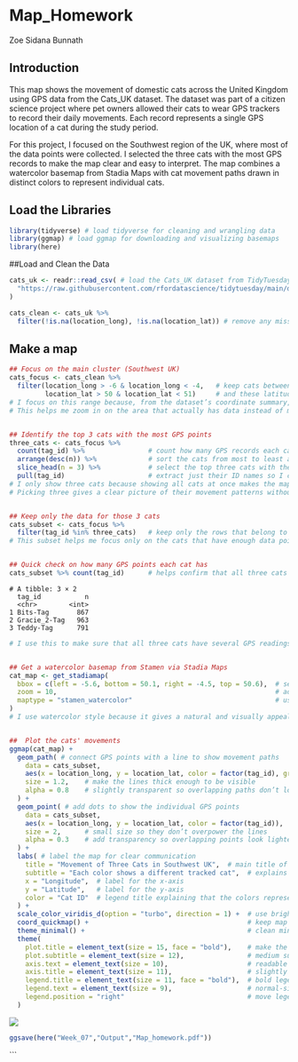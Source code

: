 # Map_Homework
Zoe Sidana Bunnath

## Introduction

This map shows the movement of domestic cats across the United Kingdom
using GPS data from the Cats_UK dataset. The dataset was part of a
citizen science project where pet owners allowed their cats to wear GPS
trackers to record their daily movements. Each record represents a
single GPS location of a cat during the study period.

For this project, I focused on the Southwest region of the UK, where
most of the data points were collected. I selected the three cats with
the most GPS records to make the map clear and easy to interpret. The
map combines a watercolor basemap from Stadia Maps with cat movement
paths drawn in distinct colors to represent individual cats.

## Load the Libraries

``` r
library(tidyverse) # load tidyverse for cleaning and wrangling data
library(ggmap) # load ggmap for downloading and visualizing basemaps
library(here)
```

\##Load and Clean the Data

``` r
cats_uk <- readr::read_csv( # load the Cats_UK dataset from TidyTuesday’s GitHub page
  "https://raw.githubusercontent.com/rfordatascience/tidytuesday/main/data/2023/2023-01-31/cats_uk.csv"
)

cats_clean <- cats_uk %>% 
  filter(!is.na(location_long), !is.na(location_lat)) # remove any missing GPS coordinates so only valid locations remain
```

## Make a map

``` r
## Focus on the main cluster (Southwest UK)
cats_focus <- cats_clean %>% 
  filter(location_long > -6 & location_long < -4,   # keep cats between these longitudes
         location_lat > 50 & location_lat < 51)     # and these latitudes where most cats were tracked
# I focus on this range because, from the dataset’s coordinate summary, most cats are concentrated around longitude -5.3 and latitude 50.5.
# This helps me zoom in on the area that actually has data instead of mapping the whole UK unnecessarily.


## Identify the top 3 cats with the most GPS points
three_cats <- cats_focus %>% 
  count(tag_id) %>%                # count how many GPS records each cat has
  arrange(desc(n)) %>%             # sort the cats from most to least active (based on how many points they have)
  slice_head(n = 3) %>%            # select the top three cats with the most tracking data
  pull(tag_id)                     # extract just their ID names so I can filter them easily later
# I only show three cats because showing all cats at once makes the map too crowded and confusing.
# Picking three gives a clear picture of their movement patterns without clutter.


## Keep only the data for those 3 cats
cats_subset <- cats_focus %>% 
  filter(tag_id %in% three_cats)   # keep only the rows that belong to the three selected cats
# This subset helps me focus only on the cats that have enough data points to visualize movement.


## Quick check on how many GPS points each cat has
cats_subset %>% count(tag_id)      # helps confirm that all three cats have enough records to show movement
```

    # A tibble: 3 × 2
      tag_id           n
      <chr>        <int>
    1 Bits-Tag       867
    2 Gracie_2-Tag   963
    3 Teddy-Tag      791

``` r
# I use this to make sure that all three cats have several GPS readings and are not missing too much data.


## Get a watercolor basemap from Stamen via Stadia Maps
cat_map <- get_stadiamap(
  bbox = c(left = -5.6, bottom = 50.1, right = -4.5, top = 50.6),  # set map boundaries slightly larger than the cat cluster area
  zoom = 10,                                                       # adjust zoom so I can see both detail and context
  maptype = "stamen_watercolor"                                    # use a watercolor-style background to make the map look cleaner and softer
)
# I use watercolor style because it gives a natural and visually appealing background that makes the points stand out nicely.


##  Plot the cats' movements
ggmap(cat_map) + 
  geom_path( # connect GPS points with a line to show movement paths
    data = cats_subset, 
    aes(x = location_long, y = location_lat, color = factor(tag_id), group = tag_id),
    size = 1.2,    # make the lines thick enough to be visible
    alpha = 0.8    # slightly transparent so overlapping paths don’t look too dark
  ) +
  geom_point( # add dots to show the individual GPS points
    data = cats_subset, 
    aes(x = location_long, y = location_lat, color = factor(tag_id)),
    size = 2,      # small size so they don’t overpower the lines
    alpha = 0.3    # add transparency so overlapping points look lighter and easier to see
  ) +
  labs( # label the map for clear communication
    title = "Movement of Three Cats in Southwest UK",  # main title of the map
    subtitle = "Each color shows a different tracked cat",  # explains what the color means
    x = "Longitude",  # label for the x-axis
    y = "Latitude",   # label for the y-axis
    color = "Cat ID"  # legend title explaining that the colors represent cat IDs
  ) +
  scale_color_viridis_d(option = "turbo", direction = 1) +  # use bright distinct color palette
  coord_quickmap() +                                        # keep map aspect ratio accurate
  theme_minimal() +                                         # clean minimal theme
  theme(
    plot.title = element_text(size = 15, face = "bold"),    # make the title bold and larger
    plot.subtitle = element_text(size = 12),                # medium subtitle
    axis.text = element_text(size = 10),                    # readable axis numbers
    axis.title = element_text(size = 11),                   # slightly larger axis labels
    legend.title = element_text(size = 11, face = "bold"),  # bold legend title
    legend.text = element_text(size = 9),                   # normal-sized legend text
    legend.position = "right"                               # move legend to the right side
  )
```

![](output/unnamed-chunk-3-1.png)

``` r
ggsave(here("Week_07","Output","Map_homework.pdf"))
```

\`\`\`

